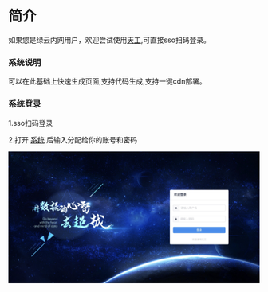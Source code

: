 # 简介
如果您是绿云内网用户，欢迎尝试使用[天工](http://192.168.0.38:8989/),可直接sso扫码登录。
### 系统说明

可以在此基础上快速生成页面,支持代码生成,支持一键cdn部署。
 
### 系统登录

1.sso扫码登录

2.打开 [系统](http://192.168.0.38:8989/) 后输入分配给你的账号和密码

![系统登录](../../images/server_login.png)
